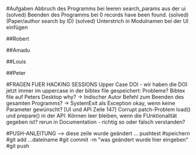 #Aufgaben
Abbruch des Programms bei leeren search_params aus der ui (solved)
Beenden des Programms bei 0 records have been found. (solved)
(Paper/author search by ID) (solved)
Unterstrich in Modulnamen bei der UI einfügen

##Robert

##Amadu

##Louis

##Peter


#FRAGEN FUER HACKING SESSIONS
Upper Case DOI - wir haben die DOI jetzt immer im uppercase in der bibtex file gespeichert: Probleme?
Bibtex file auf Peters Desktop why? -> Indischer Autor
Befehl zum Beenden des gesamten Programms? -> SystemExit als Exception okay, wenn keine Parameter gewünscht? [UI und API Zeile 147]
Corrupt patch-Problem
load() und prepare() in der API: Können leer bleiben, wenn die FUnktionalität gegeben ist?
rerun in Documentation - richtig so oder falsch verstanden?


#PUSH-ANLEITUNG
--> diese zeile wurde geändert ... pushtest
	#speichern
	#git add ...dateiname
	#git commit -m "was geändert wurde hier eingeben"
	#git push
